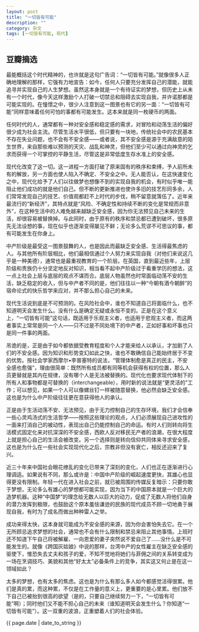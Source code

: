 ```yaml
---
layout: post
title: "一切皆有可能"
description: ""
category: 杂文
tags: [一切皆有可能, 现代]
---
```

<h2>豆瓣摘选</h2>
最能概括这个时代精神的，也许就是这句广告词：“一切皆有可能。”就像很多人正确地理解的那样，它强有力地宣告：如今，任何人只要充分发挥自己的潜能，就能追寻并实现自己的人生梦想。虽然这本身就是一个有待证实的梦想，但历史上从未有一个时代，像今天这样激励个人打破一切禁忌和阻碍去实现自我，并许诺那都是可能实现的。在憧憬之中，很少人注意到这一图景也有它的另一面：“一切皆有可能”同样意味着任何可怕的事都有可能发生。这本来就是同一枚硬币的两面。

任何时代的人，通常都有一种对安全感和稳定感的需求，对冒险和动荡生活的偏好很少成为社会主流。尽管生活水平很低，但只要有一块地，传统社会中的农民基本不存在失业问题，也不会有不安全感——或者说，其不安全感是源于充满敌意的陌生世界，来自那些难以预测的天灾、战乱和神灵，但他们至少可以通过向神灵的乞求而获得一个可掌控的平静生活，尽管这是非常低度生存水准上的安全感。

现代化改变了这一切。这一进程一方面打破了原来固有的秩序和束缚，予人前所未有的解放，另一方面也使人陷入不确定、不安全之中。无人能否认，在这快速变化之中，现代化给予了人们以往做梦也想像不到的实现自我的机会，有时似乎唯一能阻止他们成功的就是他们自己。但不断的更新推进也使许多旧的技艺形同多余，人们常常发现自己的技艺、价值观都赶不上时代的步伐，稍不留意就落伍了。近年来最流行的“新经济”，其特点就是“风险、不确定性和持续不断的变化是常规而非意外”，在这种生活中的人难免越来越缺乏安全感，因为你无法预见自己未来的生活，却很容易被替换掉。与此同时，由于原有的秩序和禁忌都已遭到破坏，很多原先无法设想的事，现在似乎也逐渐变得屡见不鲜；无论多么荒谬不可思议的事，都有可能发生在你身上。

中产阶级是最受这一图景鼓舞的人，也是因此而最缺乏安全感、生活得最焦虑的人。与其他所有阶层相比，他们最相信通过个人努力来实现自我（对他们来说这几乎是一种美德），通常也是最重视教育的一个阶层。在英国，直到最近些年，上层阶级和贵族仍十分坚定地反对知识，相当看不起中产阶级过于看重学历的想法，这一点上社会上层与底层的观点不谋而合。底层人物虽然也时常面临动荡不安的生活，缺乏稳定的收入，但与中产者不同的是，他们往往以一种“今朝有酒今朝醉”的宿命论式的快乐哲学来应对，并不那么担心自己的未来。

现代生活说到底是不可预测的。在风险社会中，谁也不知道自己将面临什么，也不知道明天会发生什么。没有什么是确定无疑或永恒不变的。正是在这个意义上，“一切皆有可能”这句话，既适用于乐观主义者，也适用于悲观主义者，而这两者事实上常常是同一个人——只不过是不同处境下的中产者，正如好事和坏事也只是同一件事的两面。

吊诡的是，正是由于如今都依据受教育程度和个人才能来给人以承认，才加剧了人们的不安全感。因为知识和形势变幻如此之快，谁也不敢确信自己能始终居于不变的优势。按社会学家西摩尔•李普塞特的说法，“管理体制愈是真正的民主，不安全感也愈强”，理由很简单：既然所有成员都有同等机会获得有权的位置，那么人员更替就是其内在规律，没有哪个人是无法被替换的。现代化也要求现代体制下的所有人和事物都是可替换的（interchangeable），用时新的说法就是“更灵活的”工作；可以想见，如果一个人可以像螺丝钉一样被随意替换，他必然会缺乏安全感。这也是为什么中产阶级往往更在意获得他人的承认。

正是由于生活动荡不安、无法预见，由于无力控制自己的生存环境，我们才会信奉一些心灵鸡汤式的生活哲学——按照这些理论的观点，人们必须展现自己进攻性的一面来打消自己的被动性，表现出自己仍能控制自己的命运。有时人们则转向将生活模式固定化来对抗深深的不安全感，西欧人反对移民无产者的浪潮，在很大程度上就是担心自己的生活会被改变。另一个选择则是转向信仰共同体来寻求安全感，这也是为什么在一些社会实现现代化之后，宗教非但没有衰亡，相反还迎来了复兴。

近三十年来中国社会眼花缭乱的变化已带来了深刻的变化，人们也正在逐渐进行心理调适。如果说有不同，那么或许是：中国中产阶级的崛起速度更快，其雄心也显得更没有限制。年轻一代在进入社会之前，就已被周围的传媒反复暗示：只要你敢于梦想，无论多么有雄心的梦想都可能实现，因为当下的中国原本就是一个巨大的造梦机器。这种“中国梦”的理念给无数人以巨大的动力，促成了无数人将他们自身的潜力发挥到极限，也鼓励这个原本羞怯谦逊的民族的现代成员不顾一切地勇于展现自我，有时为了成名而做出种种雷人之举。

成功来得太快，这本身就可能成为不安全感的来源，因为你会害怕失去它。在一个无所顾忌追求梦想的社会，通常也不会有什么限制和禁忌来阻止其他事情。上班时还不知道下午自己将被解雇、一向恩爱的妻子突然说不爱自己了……没什么是不可能发生的。就像《跨国灰姑娘》中说的那样，台湾中产的女性雇主在缺乏安全感的驱使下，惟恐失去丈夫和孩子的爱，不知不觉地将她们与菲佣之间的关系转变成为一场在烹调技巧、美貌和其他“好太太”必备条件上的竞争，其实这又何止是在这一领域如此？

太多的梦想，也有太多的焦虑。这也是为什么有那么多人如今都感觉活得很累。他们是真的累，而这种累，不仅是在工作量的意义上，更重要的是心里累。他们放不下自己已被抬到很高的欲望（是的，只要自己继续努力一下，“一切皆有可能”啊）；同时他们又不能不担心自己的未来（谁知道明天会发生什么？你知道“一切皆有可能”）。这一双重的波浪，正重塑着人们的社会体验。

<p>{{ page.date | date_to_string }}</p>